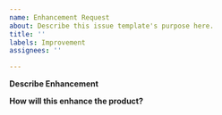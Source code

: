 ```yaml
---
name: Enhancement Request
about: Describe this issue template's purpose here.
title: ''
labels: Improvement
assignees: ''

---
```


**Describe Enhancement**


**How will this enhance the product?**
